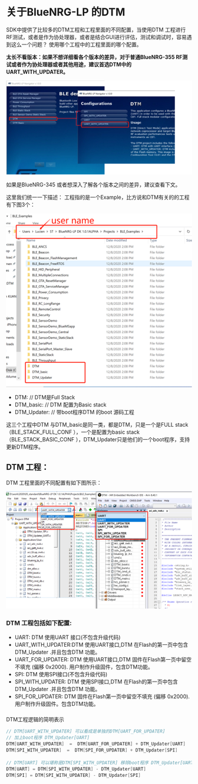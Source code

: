 # 关于BlueNRG-LP 的DTM

SDK中提供了比较多的DTM工程和工程里面的不同配置，当使用DTM 工程进行RF测试，或者是作为协处理器，或者是结合GUI进行评估，测试和调试时，容易遇到这么一个问题？ 使用哪个工程中的工程里面的哪个配置。

**太长不看版本：如果不想详细看各个版本的差异，对于普通BlueNRG-355 RF测试或者作为协处理器或者其他用途，建议首选DTM中的UART_WITH_UPDATER。**


![RF_test_Recommend](../../image/RF_test_Recommend.png)


如果是BlueNRG-345 或者想深入了解各个版本之间的差异，建议查看下文。

这里我们统一一下描述： 工程指的是一个Example，比方说和DTM有关的的工程有下图3个：


![DTM_project](../../image/DTM_project.png)


- DTM: 					// DTM是Full Stack
- DTM_basic:         //  DTM 配置为Basic stack
- DTM_Updater:   // 带boot程序DTM  的boot 源码工程

这三个工程中DTM 与DTM_basic是同一类，都是DTM，只是一个是FULL stack（BLE_STACK_FULL_CONF ），一个是配置为basic stack（BLE_STACK_BASIC_CONF ），DTM_Updater只是他们的一个boot程序，支持更新DTM程序。



## DTM 工程：

DTM 工程里面的不同配置有如下图所示：


![DTM_project_group](../../image/DTM_project_group.png)


### DTM 工程包括如下配置:

- UART: DTM 使用UART 接口(不包含升级代码)
- UART_WITH_UPDATER:DTM 使用UART接口,DTM 在Flash的第一页中包含DTM_Updater .并且包含DTM 功能。
- UART_FOR_UPDATER: DTM 使用UART接口,DTM 固件在Flash第一页中留空不填充 (偏移  0x2000). 用户制作升级固件，包含DTM功能。
- SPI: DTM 使用SPI接口(不包含升级代码)
- SPI_WITH_UPDATER: DTM 使用SPI接口,DTM 在Flash的第一页中包含DTM_Updater .并且包含DTM 功能。
- SPI_FOR_UPDATER: DTM 固件在Flash第一页中留空不填充 (偏移  0x2000). 用户制作升级固件。包含DTM功能。

### 

DTM工程逻辑的简明表示

```c
// DTM[UART_WITH_UPDATER] 可以看成是单独的DTM[UART_FOR_UPDATER] 
// 加上boot程序 DTM_Updater[UART]
DTM[UART_WITH_UPDATER]  =  DTM[UART_FOR_UPDATER] + DTM_Updater[UART]
DTM[SPI_WITH_UPDATER]  =  DTM[SPI_FOR_UPDATER] + DTM_Updater[SPI]

// DTM[UART] 可以堪称是DTM[SPI_WITH_UPDATER] 移除boot程序 DTM_Updater[UART]
DTM[UART] = DTM[SPI_WITH_UPDATER] - DTM_Updater[UART]
DTM[SPI] = DTM[SPI_WITH_UPDATER] - DTM_Updater[SPI]
```











